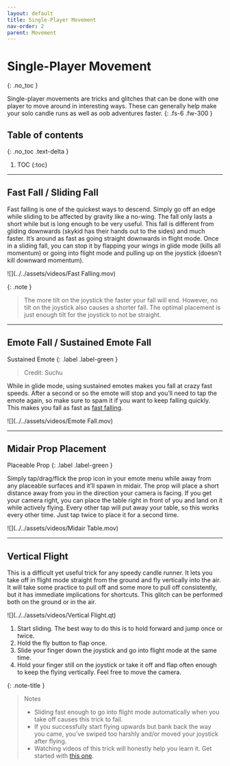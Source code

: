 ```yaml
---
layout: default
title: Single-Player Movement
nav-order: 2
parent: Movement
---
```


# Single-Player Movement
{: .no_toc }

Single-player movements are tricks and glitches that can be done with one player to move around in interesting ways. These can generally help make your solo candle runs as well as oob adventures faster.
{: .fs-6 .fw-300 }

## Table of contents
{: .no_toc .text-delta }

1. TOC
{:toc}

---

## Fast Fall / Sliding Fall

Fast falling is one of the quickest ways to descend. Simply go off an edge while sliding to be affected by gravity like a no-wing. The fall only lasts a short while but is long enough to be very useful. This fall is different from gliding downwards (skykid has their hands out to the sides) and much faster. It’s around as fast as going straight downwards in flight mode. Once in a sliding fall, you can stop it by flapping your wings in glide mode (kills all momentum) or going into flight mode and pulling up on the joystick (doesn’t kill downward momentum).

![](../../assets/videos/Fast Falling.mov)

{: .note }
> The more tilt on the joystick the faster your fall will end. However, no tilt on the joystick also causes a shorter fall. The optimal placement is just enough tilt for the joystick to not be straight.

---

## Emote Fall / Sustained Emote Fall

Sustained Emote
{: .label .label-green }

> Credit: Suchu

While in glide mode, using sustained emotes makes you fall at crazy fast speeds. After a second or so the emote will stop and you’ll need to tap the emote again, so make sure to spam it if you want to keep falling quickly. This makes you fall as fast as [fast falling](#fast-fall--sliding-fall).

![](../../assets/videos/Emote Fall.mov)

---

## Midair Prop Placement

Placeable Prop
{: .label .label-green }

Simply tap/drag/flick the prop icon in your emote menu while away from any placeable surfaces and it’ll spawn in midair. The prop will place a short distance away from you in the direction your camera is facing. If you get your camera right, you can place the table right in front of you and land on it while actively flying. Every other tap will put away your table, so this works every other time. Just tap twice to place it for a second time.

![](../../assets/videos/Midair Table.mov)

---

## Vertical Flight

This is a difficult yet useful trick for any speedy candle runner. It lets you take off in flight mode straight from the ground and fly vertically into the air. It will take some practice to pull off and some more to pull off consistently, but it has immediate implications for shortcuts. This glitch can be performed both on the ground or in the air.

![](../../assets/videos/Vertical Flight.qt)

1. Start sliding. The best way to do this is to hold forward and jump once or twice.
2. Hold the fly button to flap once.
3. Slide your finger down the joystick and go into flight mode at the same time.
4. Hold your finger still on the joystick or take it off and flap often enough to keep the flying vertically. Feel free to move the camera.

{: .note-title }
> Notes
>
> - Sliding fast enough to go into flight mode automatically when you take off causes this trick to fail.
> - If you successfully start flying upwards but bank back the way you came, you’ve swiped too harshly and/or moved your joystick after flying.
> - Watching videos of this trick will honestly help you learn it. Get started with [this one](https://www.youtube.com/watch?v=XTowmXHAfZ4).